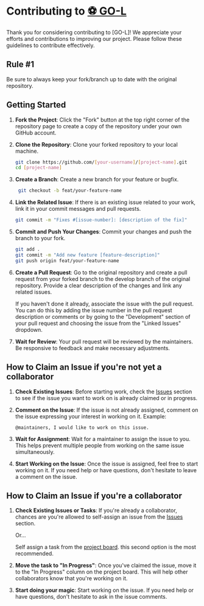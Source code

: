 # Contributing to [⚽ GO-L](https://github.com/jairogloz/go-l)

Thank you for considering contributing to [GO-L]! We appreciate your efforts and contributions to improving our project. Please follow these guidelines to contribute effectively.

## Rule #1
Be sure to always keep your fork/branch up to date with the original repository.

## Getting Started

1. **Fork the Project**: Click the "Fork" button at the top right corner of the repository page to create a copy of the repository under your own GitHub account.

2. **Clone the Repository**: Clone your forked repository to your local machine.
      ```sh
      git clone https://github.com/[your-username]/[project-name].git
      cd [project-name]
      ```

3. **Create a Branch**: Create a new branch for your feature or bugfix.
   ```sh
    git checkout -b feat/your-feature-name
   ```
4. **Link the Related Issue**: If there is an existing issue related to your work, link it in your commit messages and pull requests. 
    ```sh 
    git commit -m "Fixes #[issue-number]: [description of the fix]"
    ````
   
5. **Commit and Push Your Changes**: Commit your changes and push the branch to your fork. 
    ```sh
    git add .
    git commit -m "Add new feature [feature-description]"
    git push origin feat/your-feature-name
    ```
6. **Create a Pull Request**: Go to the original repository and create a pull request from your forked branch to the develop branch of the original repository.
    Provide a clear description of the changes and link any related issues.

    If you haven't done it already, associate the issue with the pull request. You can do this by adding the issue number in the pull request description or comments or by going to the "Development" section of your pull request and choosing the issue from the "Linked Issues" dropdown.

7. **Wait for Review**: Your pull request will be reviewed by the maintainers. Be responsive to feedback and make necessary adjustments.

## How to Claim an Issue if you're not yet a collaborator
1. **Check Existing Issues**: Before starting work, check the [Issues](https://github.com/jairogloz/go-l/issues) section to see if the issue you want to work on is already claimed or in progress.

2. **Comment on the Issue**: If the issue is not already assigned, comment on the issue expressing your interest in working on it. Example:

    ```
    @maintainers, I would like to work on this issue.
    ```

3. **Wait for Assignment**: Wait for a maintainer to assign the issue to you. This helps prevent multiple people from working on the same issue simultaneously.
4. **Start Working on the Issue**: Once the issue is assigned, feel free to start working on it. If you need help or have questions, don't hesitate to leave a comment on the issue.

## How to Claim an Issue if you're a collaborator
1. **Check Existing Issues or Tasks**: If you're already a collaborator, chances are you're allowed to self-assign an issue from the [Issues](https://github.com/jairogloz/go-l/issues) section.

    Or...

    Self assign a task from the [project board](https://github.com/users/jairogloz/projects/5). this second option is the most recommended.
2. **Move the task to "In Progress"**: Once you've claimed the issue, move it to the "In Progress" column on the project board. This will help other collaborators know that you're working on it.
3. **Start doing your magic**: Start working on the issue. If you need help or have questions, don't hesitate to ask in the issue comments.